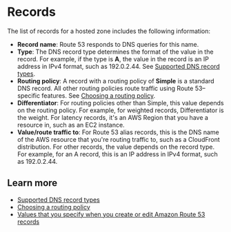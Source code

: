 # Records<a name="hz-records"></a>

The list of records for a hosted zone includes the following information:
+ **Record name**: Route 53 responds to DNS queries for this name\.
+ **Type**: The DNS record type determines the format of the value in the record\. For example, if the type is **A**, the value in the record is an IP address in IPv4 format, such as 192\.0\.2\.44\. See [Supported DNS record types](https://docs.aws.amazon.com/Route53/latest/DeveloperGuide/ResourceRecordTypes.html)\.
+ **Routing policy**: A record with a routing policy of **Simple** is a standard DNS record\. All other routing policies route traffic using Route 53–specific features\. See [Choosing a routing policy](https://docs.aws.amazon.com/Route53/latest/DeveloperGuide/routing-policy.html)\.
+ **Differentiator**: For routing policies other than Simple, this value depends on the routing policy\. For example, for weighted records, Differentiator is the weight\. For latency records, it's an AWS Region that you have a resource in, such as an EC2 instance\. 
+ **Value/route traffic to**: For Route 53 alias records, this is the DNS name of the AWS resource that you're routing traffic to, such as a CloudFront distribution\. For other records, the value depends on the record type\. For example, for an A record, this is an IP address in IPv4 format, such as 192\.0\.2\.44\.

## Learn more<a name="hz-records-learn-more"></a>
+ [Supported DNS record types](https://docs.aws.amazon.com/Route53/latest/DeveloperGuide/ResourceRecordTypes.html)
+ [Choosing a routing policy](https://docs.aws.amazon.com/Route53/latest/DeveloperGuide/routing-policy.html)
+ [Values that you specify when you create or edit Amazon Route 53 records](https://docs.aws.amazon.com/Route53/latest/DeveloperGuide/resource-record-sets-values.html)